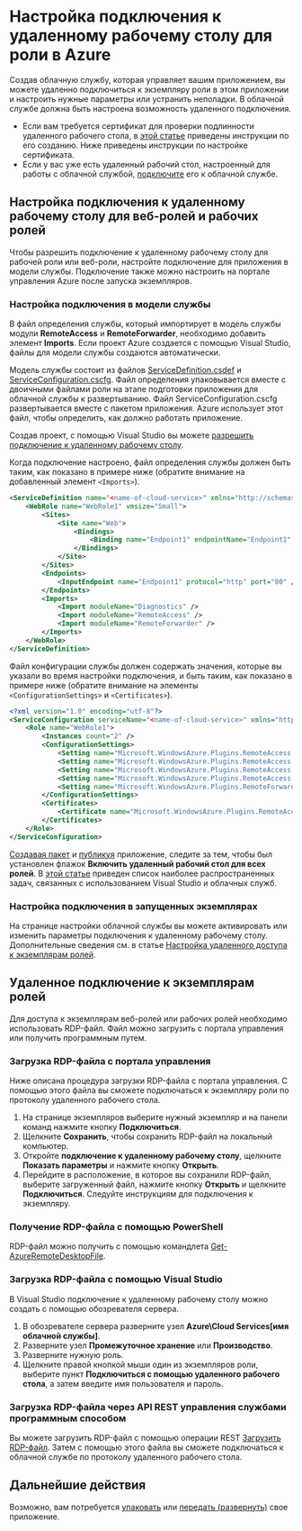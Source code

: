 <properties 
pageTitle="Настройка подключения к удаленному рабочему столу для роли в облачных службах Azure" 
description="Настройка приложения в облачной службе Azure для удаленного подключения." 
services="cloud-services" 
documentationCenter="" 
authors="Thraka" 
manager="timlt" 
editor=""/>
<tags 
ms.service="cloud-services" 
ms.workload="tbd" 
ms.tgt_pltfrm="na" 
ms.devlang="na" 
ms.topic="article" 
ms.date="07/06/2015" 
ms.author="adegeo"/>

# Настройка подключения к удаленному рабочему столу для роли в Azure
Создав облачную службу, которая управляет вашим приложением, вы можете удаленно подключиться к экземпляру роли в этом приложении и настроить нужные параметры или устранить неполадки. В облачной службе должна быть настроена возможность удаленного подключения.

* Если вам требуется сертификат для проверки подлинности удаленного рабочего стола, в [этой статье](cloud-services-certs-create.md) приведены инструкции по его созданию. Ниже приведены инструкции по настройке сертификата.
* Если у вас уже есть удаленный рабочий стол, настроенный для работы с облачной службой, [подключите](#remote-into-role-instances) его к облачной службе.

## Настройка подключения к удаленному рабочему столу для веб-ролей и рабочих ролей
Чтобы разрешить подключение к удаленному рабочему столу для рабочей роли или веб-роли, настройте подключение для приложения в модели службы. Подключение также можно настроить на портале управления Azure после запуска экземпляров.

### Настройка подключения в модели службы
В файл определения службы, который импортирует в модель службы модули **RemoteAccess** и **RemoteForwarder**, необходимо добавить элемент **Imports**. Если проект Azure создается с помощью Visual Studio, файлы для модели службы создаются автоматически.

Модель службы состоит из файлов [ServiceDefinition.csdef](cloud-services-model-and-package.md#csdef) и [ServiceConfiguration.cscfg](cloud-services-model-and-package.md#cscfg). Файл определения упаковывается вместе с двоичными файлами роли на этапе подготовки приложения для облачной службы к развертыванию. Файл ServiceConfiguration.cscfg развертывается вместе с пакетом приложения. Azure использует этот файл, чтобы определить, как должно работать приложение.

Создав проект, с помощью Visual Studio вы можете [разрешить подключение к удаленному рабочему столу](https://msdn.microsoft.com/library/gg443832.aspx).

Когда подключение настроено, файл определения службы должен быть таким, как показано в примере ниже (обратите внимание на добавленный элемент `<Imports>`).

```xml
<ServiceDefinition name="<name-of-cloud-service>" xmlns="http://schemas.microsoft.com/ServiceHosting/2008/10/ServiceDefinition" schemaVersion="2013-03.2.0">
    <WebRole name="WebRole1" vmsize="Small">
        <Sites>
            <Site name="Web">
                <Bindings>
                    <Binding name="Endpoint1" endpointName="Endpoint1" />
                </Bindings>
            </Site>
        </Sites>
        <Endpoints>
            <InputEndpoint name="Endpoint1" protocol="http" port="80" />
        </Endpoints>
        <Imports>
            <Import moduleName="Diagnostics" />
            <Import moduleName="RemoteAccess" />
            <Import moduleName="RemoteForwarder" />
        </Imports>
    </WebRole>
</ServiceDefinition>
```

Файл конфигурации службы должен содержать значения, которые вы указали во время настройки подключения, и быть таким, как показано в примере ниже (обратите внимание на элементы `<ConfigurationSettings>` и `<Certificates>`).

```xml
<?xml version="1.0" encoding="utf-8"?>
<ServiceConfiguration serviceName="<name-of-cloud-service>" xmlns="http://schemas.microsoft.com/ServiceHosting/2008/10/ServiceConfiguration" osFamily="3" osVersion="*" schemaVersion="2013-03.2.0">
    <Role name="WebRole1">
        <Instances count="2" />
        <ConfigurationSettings>
            <Setting name="Microsoft.WindowsAzure.Plugins.RemoteAccess.Enabled" value="true" />
            <Setting name="Microsoft.WindowsAzure.Plugins.RemoteAccess.AccountUsername" value="[name-of-user-account]" />
            <Setting name="Microsoft.WindowsAzure.Plugins.RemoteAccess.AccountEncryptedPassword" value="[base-64-encrypted-user-password]" />
            <Setting name="Microsoft.WindowsAzure.Plugins.RemoteAccess.AccountExpiration" value="[certificate-expiration]" />
            <Setting name="Microsoft.WindowsAzure.Plugins.RemoteForwarder.Enabled" value="true" />
        </ConfigurationSettings>
        <Certificates>
            <Certificate name="Microsoft.WindowsAzure.Plugins.RemoteAccess.PasswordEncryption" thumbprint="[certificate-thumbprint]" thumbprintAlgorithm="sha1" />
        </Certificates>
    </Role>
</ServiceConfiguration>
```

[Создавая пакет](cloud-services-model-and-package.md#cspkg) и [публикуя](cloud-services-how-to-create-deploy-portal.md) приложение, следите за тем, чтобы был установлен флажок **Включить удаленный рабочий стол для всех ролей**. В [этой статье](https://msdn.microsoft.com/library/ff683672.aspx) приведен список наиболее распространенных задач, связанных с использованием Visual Studio и облачных служб.

### Настройка подключения в запущенных экземплярах
На странице настройки облачной службы вы можете активировать или изменить параметры подключения к удаленному рабочему столу. Дополнительные сведения см. в статье [Настройка удаленного доступа к экземплярам ролей](cloud-services-how-to-configure.md).




## Удаленное подключение к экземплярам ролей
Для доступа к экземплярам веб-ролей или рабочих ролей необходимо использовать RDP-файл. Файл можно загрузить с портала управления или получить программным путем.

### Загрузка RDP-файла с портала управления

Ниже описана процедура загрузки RDP-файла с портала управления. С помощью этого файла вы сможете подключаться к экземпляру роли по протоколу удаленного рабочего стола.

1.  На странице экземпляров выберите нужный экземпляр и на панели команд нажмите кнопку **Подключиться**.
2.  Щелкните **Сохранить**, чтобы сохранить RDP-файл на локальный компьютер.
3.  Откройте **подключение к удаленному рабочему столу**, щелкните **Показать параметры** и нажмите кнопку **Открыть**.
4.  Перейдите в расположение, в которое вы сохранили RDP-файл, выберите загруженный файл, нажмите кнопку **Открыть** и щелкните **Подключиться**. Следуйте инструкциям для подключения к экземпляру.

### Получение RDP-файла с помощью PowerShell
RDP-файл можно получить с помощью командлета [Get-AzureRemoteDesktopFile](https://msdn.microsoft.com/library/azure/dn495261.aspx).

### Загрузка RDP-файла с помощью Visual Studio
В Visual Studio подключение к удаленному рабочему столу можно создать с помощью обозревателя сервера.

1.  В обозревателе сервера разверните узел **Azure\Cloud Services\[имя облачной службы]**.
2.  Разверните узел **Промежуточное хранение** или **Производство**.
3.  Разверните нужную роль.
4.  Щелкните правой кнопкой мыши один из экземпляров роли, выберите пункт **Подключиться с помощью удаленного рабочего стола**, а затем введите имя пользователя и пароль.

### Загрузка RDP-файла через API REST управления службами программным способом
Вы можете загрузить RDP-файл с помощью операции REST [Загрузить RDP-файл](https://msdn.microsoft.com/library/jj157183.aspx). Затем с помощью этого файла вы сможете подключаться к облачной службе по протоколу удаленного рабочего стола.

## Дальнейшие действия
Возможно, вам потребуется [упаковать](cloud-services-model-and-package.md) или [передать (развернуть)](cloud-services-how-to-create-deploy-portal.md) свое приложение.

<!---HONumber=July15_HO4-->